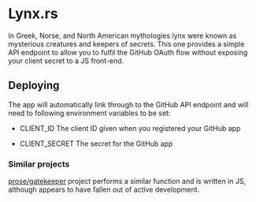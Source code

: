 # Lynx.rs

In Greek, Norse, and North American mythologies lynx were known as mysterious creatures and keepers of secrets. This one provides a simple API endpoint to allow you to fulfil the GitHub OAuth flow without exposing your client secret to a JS front-end.

## Deploying

The app will automatically link through to the GitHub API endpoint and will need to following environment variables to be set:

 * CLIENT_ID 
    The client ID given when you registered your GitHub app

 * CLIENT_SECRET
    The secret for the GitHub app

### Similar projects 

[prose/gatekeeper](https://github.com/prose/gatekeeper) project performs a similar function and is written in JS, although appears to have fallen out of active development.